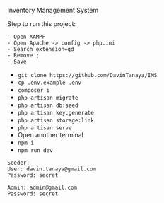 Inventory Management System

Step to run this project:
```
- Open XAMPP
- Open Apache -> config -> php.ini
- Search extension=gd
- Remove ;
- Save
```
- `git clone https://github.com/DavinTanaya/IMS`
- `cp .env.example .env`
- `composer i`
- `php artisan migrate`
- `php artisan db:seed`
- `php artisan key:generate`
- `php artisan storage:link`
- `php artisan serve`
- Open another terminal
- `npm i`
- `npm run dev`

```
Seeder:
User: davin.tanaya@gmail.com
Password: secret

Admin: admin@gmail.com
Password: secret
```
